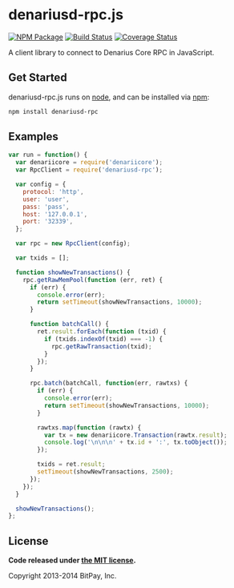 denariusd-rpc.js
===============

[![NPM Package](https://img.shields.io/npm/v/denariusd-rpc.svg?style=flat-square)](https://www.npmjs.org/package/denariusd-rpc)
[![Build Status](https://img.shields.io/travis/carsenk/denariusd-rpc.svg?branch=master&style=flat-square)](https://travis-ci.org/carsenk/denariusd-rpc)
[![Coverage Status](https://img.shields.io/coveralls/carsenk/denariusd-rpc.svg?style=flat-square)](https://coveralls.io/r/carsenk/denariusd-rpc?branch=master)

A client library to connect to Denarius Core RPC in JavaScript.

## Get Started

denariusd-rpc.js runs on [node](http://nodejs.org/), and can be installed via [npm](https://npmjs.org/):

```bash
npm install denariusd-rpc
```

## Examples

```javascript
var run = function() {
  var denariicore = require('denariicore');
  var RpcClient = require('denariusd-rpc');

  var config = {
    protocol: 'http',
    user: 'user',
    pass: 'pass',
    host: '127.0.0.1',
    port: '32339',
  };

  var rpc = new RpcClient(config);

  var txids = [];

  function showNewTransactions() {
    rpc.getRawMemPool(function (err, ret) {
      if (err) {
        console.error(err);
        return setTimeout(showNewTransactions, 10000);
      }

      function batchCall() {
        ret.result.forEach(function (txid) {
          if (txids.indexOf(txid) === -1) {
            rpc.getRawTransaction(txid);
          }
        });
      }

      rpc.batch(batchCall, function(err, rawtxs) {
        if (err) {
          console.error(err);
          return setTimeout(showNewTransactions, 10000);
        }

        rawtxs.map(function (rawtx) {
          var tx = new denariicore.Transaction(rawtx.result);
          console.log('\n\n\n' + tx.id + ':', tx.toObject());
        });

        txids = ret.result;
        setTimeout(showNewTransactions, 2500);
      });
    });
  }

  showNewTransactions();
};
```

## License

**Code released under [the MIT license](https://github.com/bitpay/bitcore/blob/master/LICENSE).**

Copyright 2013-2014 BitPay, Inc.
